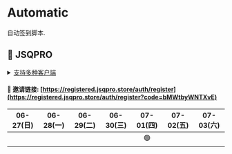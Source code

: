 # Automatic

自动签到脚本.



## 🎯 JSQPRO

<details>
  <summary><a href="https://jsqpro.link/doc/#/">支持多种客户端</a></summary>

  - **SSR**
  - **SSD**
  - **Clash**
  - **Surge**
  - **V2RayN**
  - **Kitsunebi**
  - **Surfboard**
  - **Quantumult**
  - **QuantumultX**
  - **Shadowrocket**
</details>




#### 🔗 邀请链接:  [https://registered.jsqpro.store/auth/register](https://registered.jsqpro.store/auth/register?code=bMWtbyWNTXvE)



<!-- @protocol:jsqpro:start -->
<!-- checked:2021-07-01T00:02:01 -->

| 06-27(日) | 06-28(一) | 06-29(二) | 06-30(三) | 07-01(四) | 07-02(五) | 07-03(六) |
| :-------: | :-------: | :-------: | :-------: | :-------: | :-------: | :-------: |
|           |           |           |           |    🟢     |           |           |

<!-- @protocol:jsqpro:end -->
